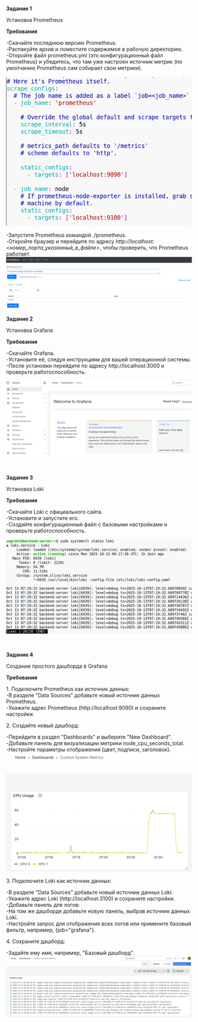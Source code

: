 **Задание 1**

Установка Prometheus

**Требования**

\-Скачайте последнюю версию Prometheus.  
\-Распакуйте архив и поместите содержимое в рабочую директорию.  
\-Откройте файл prometheus.yml (это конфигурационный файл Prometheus) и убедитесь, что там уже настроен источник метрик (по умолчанию Prometheus сам собирает свои метрики).  
<br/>![dc5577fb3ff5a6fce4fc128a0c61885b.png](../../../_resources/dc5577fb3ff5a6fce4fc128a0c61885b.png)

\-Запустите Prometheus командой ./prometheus.  
\-Откройте браузер и перейдите по адресу *http://localhost:&lt;номер_порта_указанный_в_файле&gt;*, чтобы проверить, что Prometheus работает.  
![0a32961ae59be6ea55d19a924c3438d1.png](../../../_resources/0a32961ae59be6ea55d19a924c3438d1.png)

**Задание 2**

Установка Grafana

**Требования**

\-Скачайте Grafana.  
\-Установите её, следуя инструкциям для вашей операционной системы.  
\-После установки перейдите по адресу http://localhost:3000 и проверьте работоспособность.

**![760bc8c49107e97f0c84e131132c495c.png](../../../_resources/760bc8c49107e97f0c84e131132c495c.png)**

&nbsp;

**Задание 3**

Установка Loki

**Требования**

\-Скачайте Loki с официального сайта.  
\-Установите и запустите его.  
\-Создайте конфигурационный файл с базовыми настройками и проверьте работоспособность.

**![b1ef8fa75dc5c22f0a26dec7595ab9e0.png](../../../_resources/b1ef8fa75dc5c22f0a26dec7595ab9e0.png)**

&nbsp;

**Задание 4**

Создание простого дашборда в Grafana

**Требования**

1\. Подключите Prometheus как источник данных:  
\-В разделе "Data Sources" добавьте новый источник данных Prometheus.  
\-Укажите адрес Prometheus (http://localhost:9090) и сохраните настройки.

2\. Создайте новый дашборд:

\-Перейдите в раздел "Dashboards" и выберите "New Dashboard".  
\-Добавьте панель для визуализации метрики node_cpu_seconds_total.  
\-Настройте параметры отображения (цвет, подписи, заголовок).  
![4ea0b18534bd2db505ad94a4df240e4b.png](../../../_resources/4ea0b18534bd2db505ad94a4df240e4b.png)

3\. Подключите Loki как источник данных:

\-В разделе "Data Sources" добавьте новый источник данных Loki.  
\-Укажите адрес Loki (http://localhost:3100) и сохраните настройки.  
\-Добавьте панель для логов:  
\-На том же дашборде добавьте новую панель, выбрав источник данных Loki.  
\-Настройте запрос для отображения всех логов или примените базовый фильтр, например, {job="grafana"}.

4\. Сохраните дашборд:

\-Задайте ему имя, например, "Базовый дашборд".  
![e521369228dbd4eb117c3e8504d7c41d.png](../../../_resources/e521369228dbd4eb117c3e8504d7c41d.png)  
<br/>